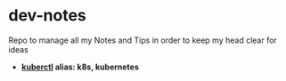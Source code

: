 # dev-notes
Repo to manage all my Notes and Tips in order to keep my head clear for ideas

*  **[kuberctl](kubectl.md) alias: k8s, kubernetes**
